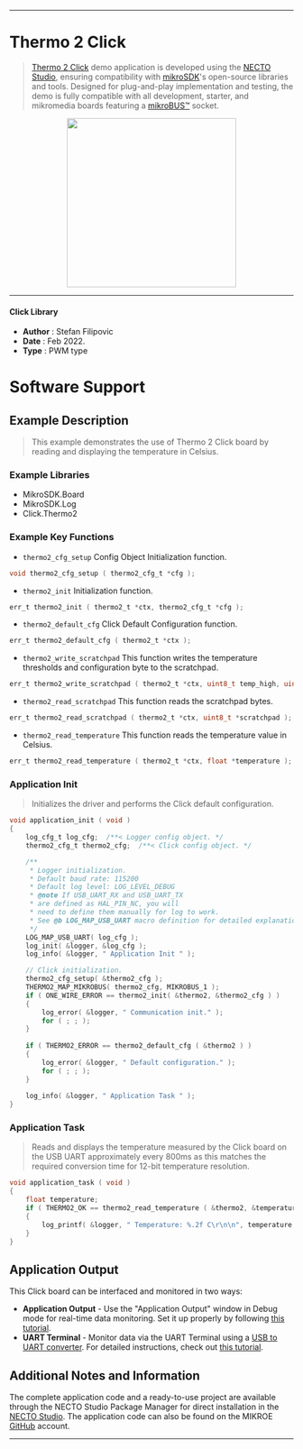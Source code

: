 
---
# Thermo 2 Click

> [Thermo 2 Click](https://www.mikroe.com/?pid_product=MIKROE-1840) demo application is developed using
the [NECTO Studio](https://www.mikroe.com/necto), ensuring compatibility with [mikroSDK](https://www.mikroe.com/mikrosdk)'s
open-source libraries and tools. Designed for plug-and-play implementation and testing, the demo is fully compatible with
all development, starter, and mikromedia boards featuring a [mikroBUS&trade;](https://www.mikroe.com/mikrobus) socket.

<p align="center">
  <img src="https://www.mikroe.com/?pid_product=MIKROE-1840&image=1" height=300px>
</p>

---

#### Click Library

- **Author**        : Stefan Filipovic
- **Date**          : Feb 2022.
- **Type**          : PWM type

# Software Support

## Example Description

> This example demonstrates the use of Thermo 2 Click board by reading and displaying the temperature in Celsius.

### Example Libraries

- MikroSDK.Board
- MikroSDK.Log
- Click.Thermo2

### Example Key Functions

- `thermo2_cfg_setup` Config Object Initialization function.
```c
void thermo2_cfg_setup ( thermo2_cfg_t *cfg );
```

- `thermo2_init` Initialization function.
```c
err_t thermo2_init ( thermo2_t *ctx, thermo2_cfg_t *cfg );
```

- `thermo2_default_cfg` Click Default Configuration function.
```c
err_t thermo2_default_cfg ( thermo2_t *ctx );
```

- `thermo2_write_scratchpad` This function writes the temperature thresholds and configuration byte to the scratchpad.
```c
err_t thermo2_write_scratchpad ( thermo2_t *ctx, uint8_t temp_high, uint8_t temp_low, uint8_t config );
```

- `thermo2_read_scratchpad` This function reads the scratchpad bytes.
```c
err_t thermo2_read_scratchpad ( thermo2_t *ctx, uint8_t *scratchpad );
```

- `thermo2_read_temperature` This function reads the temperature value in Celsius.
```c
err_t thermo2_read_temperature ( thermo2_t *ctx, float *temperature );
```

### Application Init

> Initializes the driver and performs the Click default configuration.

```c
void application_init ( void )
{
    log_cfg_t log_cfg;  /**< Logger config object. */
    thermo2_cfg_t thermo2_cfg;  /**< Click config object. */

    /** 
     * Logger initialization.
     * Default baud rate: 115200
     * Default log level: LOG_LEVEL_DEBUG
     * @note If USB_UART_RX and USB_UART_TX 
     * are defined as HAL_PIN_NC, you will 
     * need to define them manually for log to work. 
     * See @b LOG_MAP_USB_UART macro definition for detailed explanation.
     */
    LOG_MAP_USB_UART( log_cfg );
    log_init( &logger, &log_cfg );
    log_info( &logger, " Application Init " );

    // Click initialization.
    thermo2_cfg_setup( &thermo2_cfg );
    THERMO2_MAP_MIKROBUS( thermo2_cfg, MIKROBUS_1 );
    if ( ONE_WIRE_ERROR == thermo2_init( &thermo2, &thermo2_cfg ) )
    {
        log_error( &logger, " Communication init." );
        for ( ; ; );
    }
    
    if ( THERMO2_ERROR == thermo2_default_cfg ( &thermo2 ) )
    {
        log_error( &logger, " Default configuration." );
        for ( ; ; );
    }
    
    log_info( &logger, " Application Task " );
}
```

### Application Task

> Reads and displays the temperature measured by the Click board on the USB UART
approximately every 800ms as this matches the required conversion time for 12-bit temperature resolution.

```c
void application_task ( void )
{
    float temperature;
    if ( THERMO2_OK == thermo2_read_temperature ( &thermo2, &temperature ) )
    {
        log_printf( &logger, " Temperature: %.2f C\r\n\n", temperature );
    }
}
```

## Application Output

This Click board can be interfaced and monitored in two ways:
- **Application Output** - Use the "Application Output" window in Debug mode for real-time data monitoring.
Set it up properly by following [this tutorial](https://www.youtube.com/watch?v=ta5yyk1Woy4).
- **UART Terminal** - Monitor data via the UART Terminal using
a [USB to UART converter](https://www.mikroe.com/click/interface/usb?interface*=uart,uart). For detailed instructions,
check out [this tutorial](https://help.mikroe.com/necto/v2/Getting%20Started/Tools/UARTTerminalTool).

## Additional Notes and Information

The complete application code and a ready-to-use project are available through the NECTO Studio Package Manager for 
direct installation in the [NECTO Studio](https://www.mikroe.com/necto). The application code can also be found on
the MIKROE [GitHub](https://github.com/MikroElektronika/mikrosdk_click_v2) account.

---
